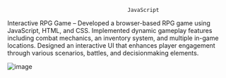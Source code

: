                                           JavaScript 

Interactive RPG Game – Developed a browser-based RPG game using JavaScript, HTML, and CSS. Implemented
dynamic gameplay features including combat mechanics, an inventory system, and multiple in-game locations.
Designed an interactive UI that enhances player engagement through various scenarios, battles, and decisionmaking
elements.


![image](https://github.com/user-attachments/assets/1f6f6482-2a27-4ad8-be23-642ecd291879)
